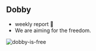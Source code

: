 ## Dobby

* weekly report :tada:
* We are aiming for the freedom.

![dobby-is-free](https://github.com/project-dobby/dobby-web/blob/master/docs/img/dobby-is-free.gif)
